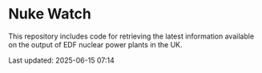 # Nuke Watch

This repository includes code for retrieving the latest information available on the output of EDF nuclear power plants in the UK.

Last updated: 2025-06-15 07:14